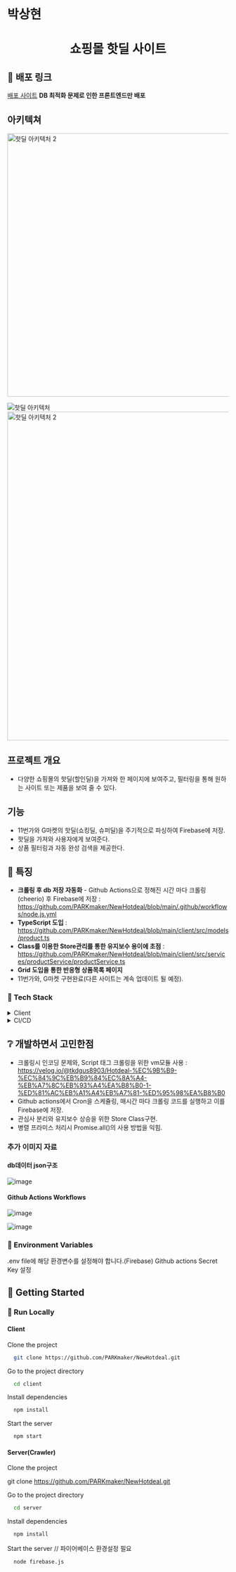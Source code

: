 # 박상현

<div align="center">

  <h1>쇼핑몰 핫딜 사이트</h1>
  
  <!-- <p>
    An awesome README template for your projects! 
  </p> -->
</div>

<!-- About the Project -->

## :star2: 배포 링크

<a href="https://hotdeal.vercel.app/">배포 사이트</a> **DB 최적화 문제로 인한 프론트엔드만 배포**

<!--
## :camera: 데모 영상 : 유튜브 링크

## [![Video Label](https://img.youtube.com/vi/ycLI25jkSeU/0.jpg)](https://youtu.be/ycLI25jkSeU)
-->

## 아키텍쳐

<img width="600" alt="핫딜 아키텍처 2" src="https://github.com/PARKmaker/NewHotdeal/assets/77065758/f7d59ec0-4528-4b8d-b6ce-e5bb973b758b">


![핫딜 아키텍처](https://github.com/PARKmaker/NewHotdeal/assets/77065758/5c238e56-7686-4dda-b825-25d49742e270)
<img width="749" alt="핫딜 아키텍처 2" src="https://github.com/PARKmaker/NewHotdeal/assets/77065758/dd5de9f6-f921-4c41-9a4c-0f7c8c7f3003">

</div>

## 프로젝트 개요

- 다양한 쇼핑몰의 핫딜(할인딜)을 가져와 한 페이지에 보여주고, 필터링을 통해 원하는 사이트 또는 제품을 보여 줄 수 있다.

## 기능

- 11번가와 G마켓의 핫딜(쇼킹딜, 슈퍼딜)을 주기적으로 파싱하여 Firebase에 저장.
- 핫딜을 가져와 사용자에게 보여준다.
- 상품 필터링과 자동 완성 검색을 제공한다.

## :dart: 특징

- **크롤링 후 db 저장 자동화** - Github Actions으로 정해진 시간 마다 크롤링(cheerio) 후 Firebase에 저장 :
  https://github.com/PARKmaker/NewHotdeal/blob/main/.github/workflows/node.js.yml
- **TypeScript 도입** : https://github.com/PARKmaker/NewHotdeal/blob/main/client/src/models/product.ts
- **Class를 이용한 Store관리를 통한 유지보수 용이에 초점** : https://github.com/PARKmaker/NewHotdeal/blob/main/client/src/services/productService/productService.ts
- **Grid 도입을 통한 반응형 상품목록 페이지**
- 11번가와, G마켓 구현완료(다른 사이트는 계속 업데이트 될 예정).

<!-- 사용 기술 스택 -->

### :space_invader: Tech Stack

<details>
  <summary>Client</summary>
  <ul>
    <li><a href="https://reactjs.org/">React.js</a></li>
    <li><a href="https://www.typescriptlang.org/">TypeScript</a></li>
  </ul>
</details>

<details>
<summary>CI/CD</summary>
  <ul>
    <li><a href="https://firebase.google.com">Firebase Realtime Database</a></li>
    <li><a href="https://github.com/">Github actions</a></li>
  </ul>
</details>

## :grey_question: 개발하면서 고민한점

- 크롤링시 인코딩 문제와, Script 태그 크롤링을 위한 vm모듈 사용 : https://velog.io/@tkdgus8903/Hotdeal-%EC%9B%B9-%EC%84%9C%EB%B9%84%EC%8A%A4-%EB%A7%8C%EB%93%A4%EA%B8%B0-1-%ED%81%AC%EB%A1%A4%EB%A7%81-%ED%95%98%EA%B8%B0
- Github actions에서 Cron을 스케쥴링, 매시간 마다 크롤링 코드를 실행하고 이를 Firebase에 저장.
- 관심사 분리와 유지보수 상승을 위한 Store Class구현.
- 병렬 프라미스 처리시 Promise.all()의 사용 방법을 익힘.

### 추가 이미지 자료

#### db데이터 json구조

![image](https://github.com/PARKmaker/NewHotdeal/assets/77065758/995c5810-50df-4d25-a98c-03929f7ce7b5)

#### Github Actions Workflows

![image](https://github.com/PARKmaker/NewHotdeal/assets/77065758/b8952fd4-7dcf-485a-9a65-13208c969a7b)

![image](https://github.com/PARKmaker/NewHotdeal/assets/77065758/2265bc65-8a47-4bb1-a7ac-62561c4d639c)

### :key: Environment Variables

.env file에 해당 환경변수를 설정해야 합니다.(Firebase)
Github actions Secret Key 설정

## <!-- Getting Started -->

## :toolbox: Getting Started

### :running: Run Locally

#### Client

Clone the project

```bash
  git clone https://github.com/PARKmaker/NewHotdeal.git
```

Go to the project directory

```bash
  cd client
```

Install dependencies

```bash
  npm install
```

Start the server

```bash
  npm start
```

#### Server(Crawler)

Clone the project

git clone https://github.com/PARKmaker/NewHotdeal.git

Go to the project directory

```bash
  cd server
```

Install dependencies

```bash
  npm install
```

Start the server // 파이어베이스 환경설정 필요

```bash
  node firebase.js
```

